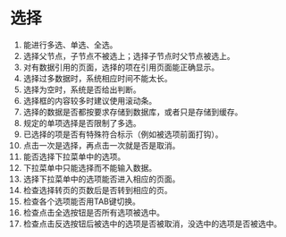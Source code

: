 # 选择

1. 能进行多选、单选、全选。
2. 选择父节点，子节点不被选上；选择子节点时父节点被选上。
3. 对有数据引用的页面，选择的项在引用页面能正确显示。
4. 选择过多数据时，系统相应时间不能太长。
5. 选择为空时，系统是否给出判断。
6. 选择框的内容较多时建议使用滚动条。
7. 选择的数据是否都按要求存储到数据库，或者只是存储到缓存。
8. 规定的单项选择是否限制了多选。
9. 已选择的项是否有特殊符合标示（例如被选项前面打钩）。
10. 点击一次是选择，再点击一次就是否是取消。
11. 能否选择下拉菜单中的选项。
12. 下拉菜单中只能选择而不能输入数据。
13. 选择下拉菜单中的选项能否进入相应的页面。
14. 检查选择转页的页数后是否转到相应的页。
15. 检查各个选项能否用TAB键切换。
16. 检查点击全选按钮是否所有选项被选中。
17. 检查点击反选按钮后被选中的选项是否被取消，没选中的选项是否被选中。